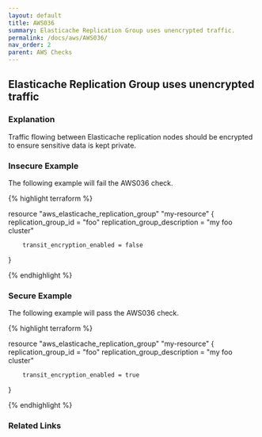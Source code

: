 ```yaml
---
layout: default
title: AWS036
summary: Elasticache Replication Group uses unencrypted traffic.
permalink: /docs/aws/AWS036/
nav_order: 2
parent: AWS Checks
---
```


## Elasticache Replication Group uses unencrypted traffic

### Explanation


Traffic flowing between Elasticache replication nodes should be encrypted to ensure sensitive data is kept private.



### Insecure Example

The following example will fail the AWS036 check.

{% highlight terraform %}

resource "aws_elasticache_replication_group" "my-resource" {
        replication_group_id = "foo"
        replication_group_description = "my foo cluster"

        transit_encryption_enabled = false
}

{% endhighlight %}



### Secure Example

The following example will pass the AWS036 check.

{% highlight terraform %}

resource "aws_elasticache_replication_group" "my-resource" {
        replication_group_id = "foo"
        replication_group_description = "my foo cluster"

        transit_encryption_enabled = true
}

{% endhighlight %}


### Related Links


